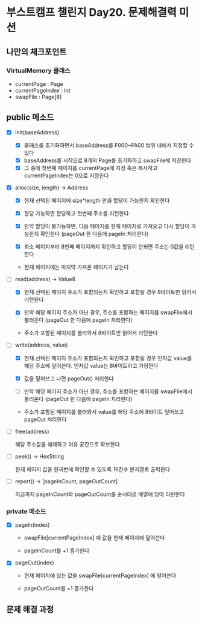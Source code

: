 # 부스트캠프 챌린지 Day20. 문제해결력 미션

## 나만의 체크포인트

### VirtualMemory 클래스

-   currentPage : Page
-   currentPageIndex : Int
-   swapFile : Page[8]

## public 메소드

-   [x] init(baseAddress)

    -   [x] 클래스를 초기화하면서 baseAddress를 F000~FA00 범위 내에서 지정할 수 있다
    -   [x] baseAddress를 시작으로 8개의 Page를 초기화하고 swapFile에 저장한다
    -   [x] 그 중에 첫번째 페이지를 currentPage에 지정 혹은 복사하고 currentPageIndex는 0으로 지정한다

-   [x] alloc(size, length) -> Address

    -   [x] 현재 선택된 페이지에 size\*length 만큼 할당이 가능한지 확인한다

    -   [x] 할당 가능하면 할당하고 첫번째 주소를 리턴한다

    -   [x] 만약 할당이 불가능하면, 다음 페이지를 현재 페이지로 가져오고 다시 할당이 가능한지 확인한다 (pageOut 한 다음에 pageIn 처리한다)

    -   [x] 최소 페이지부터 8번째 페이지까지 확인하고 할당이 안되면 주소는 0값을 리턴한다

    -   현재 페이지에는 마지막 가져온 페이지가 남는다

-   [ ] read(address) -> Value8

    -   [x] 현재 선택된 페이지 주소가 포함되는지 확인하고 포함될 경우 8바이트만 읽어서 리턴한다

    -   [x] 만약 해당 페이지 주소가 아닌 경우, 주소를 포함하는 페이지를 swapFile에서 불러온다 (pageOut 한 다음에 pageIn 처리한다)

    -   주소가 포함된 페이지를 불러와서 8바이트만 읽어서 리턴한다

-   [ ] write(address, value)

    -   [x] 현재 선택된 페이지 주소가 포함되는지 확인하고 포함될 경우 인자값 value를 해당 주소에 덮어쓴다. 인자값 value는 8바이트라고 가정한다

    -   [x] 값을 덮어쓰고 나면 pageOut() 처리한다

    -   [ ] 만약 해당 페이지 주소가 아닌 경우, 주소를 포함하는 페이지를 swapFile에서 불러온다 (pageOut 한 다음에 pageIn 처리한다)

    -   주소가 포함된 페이지를 불러와서 value를 해당 주소에 8바이트 덮어쓰고 pageOut 처리한다

-   [ ] free(address)

    해당 주소값을 해제하고 여유 공간으로 확보한다

-   [ ] peek() -> HexString

    현재 페이지 값을 한꺼번에 확인할 수 있도록 16진수 문자열로 출력한다

-   [ ] report() -> [pageInCount, pageOutCount]

    지금까지 pageInCount와 pageOutCount를 순서대로 배열에 담아 리턴한다

### private 메소드

-   [x] pageIn(index)

    -   swapFile[currentPageIndex] 에 값을 현재 페이지에 덮어쓴다

    -   pageInCount를 +1 증가한다

-   [x] pageOut(index)

    -   현재 페이지에 있는 값을 swapFile[currentPageIndex] 에 덮어쓴다

    -   pageOutCount를 +1 증가한다

## 문제 해결 과정
